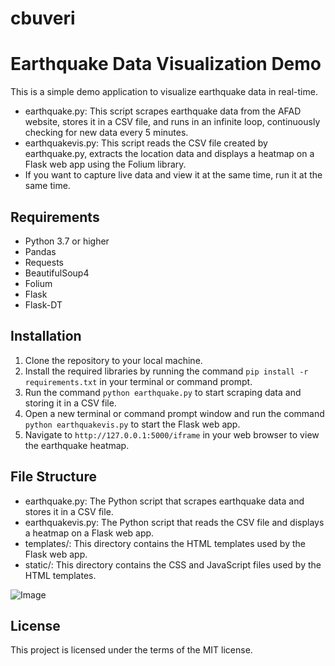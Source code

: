 # cbuveri
# Earthquake Data Visualization Demo

This is a simple demo application to visualize earthquake data in real-time.
- earthquake.py: This script scrapes earthquake data from the AFAD website, stores it in a CSV file, and runs in an infinite loop, continuously checking for new data every 5 minutes.
- earthquakevis.py: This script reads the CSV file created by earthquake.py, extracts the location data and displays a heatmap on a Flask web app using the Folium library.
- If you want to capture live data and view it at the same time, run it at the same time.
## Requirements

- Python 3.7 or higher
- Pandas
- Requests
- BeautifulSoup4
- Folium
- Flask
- Flask-DT

## Installation

1. Clone the repository to your local machine.
2. Install the required libraries by running the command `pip install -r requirements.txt` in your terminal or command prompt.
3. Run the command `python earthquake.py` to start scraping data and storing it in a CSV file.
4. Open a new terminal or command prompt window and run the command `python earthquakevis.py` to start the Flask web app.
5. Navigate to `http://127.0.0.1:5000/iframe` in your web browser to view the earthquake heatmap.

## File Structure

- earthquake.py: The Python script that scrapes earthquake data and stores it in a CSV file.
- earthquakevis.py: The Python script that reads the CSV file and displays a heatmap on a Flask web app.
- templates/: This directory contains the HTML templates used by the Flask web app.
- static/: This directory contains the CSS and JavaScript files used by the HTML templates.

![Image](https://drive.google.com/uc?id=14Hd0aIvXpFjGG5MnAf4EgL0j7B6Ly8LF)



## License

This project is licensed under the terms of the MIT license.
